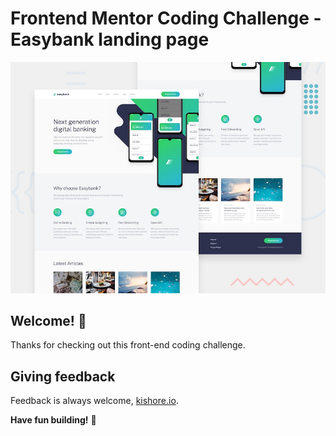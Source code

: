 # Frontend Mentor Coding Challenge - Easybank landing page

![Design preview for the Easybank landing page coding challenge](./design/desktop-preview.jpg)

## Welcome! 👋

Thanks for checking out this front-end coding challenge.

## Giving feedback

Feedback is always welcome, [kishore.io](https://twitter.com/kishoreio).

**Have fun building!** 🚀
